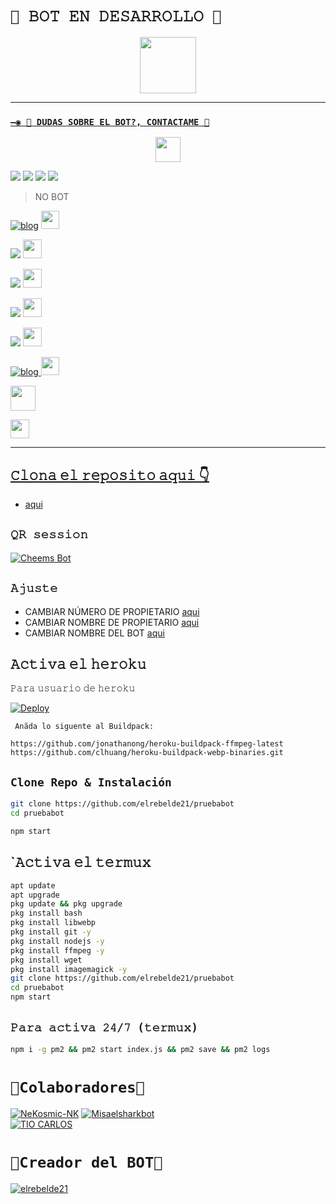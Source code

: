 # `👑 𝙱𝙾𝚃 𝙴𝙽 𝙳𝙴𝚂𝙰𝚁𝚁𝙾𝙻𝙻𝙾 👑`
<p align="center"> 
  <a href="https://github.com/NeKosmic-NK"><img src="http://readme-typing-svg.herokuapp.com?font=mono&size=17&duration=4000&color=F7B11B&center=falso&vCenter=falso&lines=PRUEBA-BOT-MD++%F0%9F%92%96;Gracias+por+visitar+este+repositorio.+%F0%9F%92%96" height="90px"
</p>

-------

### `—◉ 👑 DUDAS SOBRE EL BOT?, CONTACTAME 👑`
<p align="center">
<a href="https://github.com/NeKosmic-NK"><img src="http://readme-typing-svg.herokuapp.com?font=mono&size=14&duration=3000&color=ABF7BB&center=verdadero&vCenter=verdadero&lines=Solo+escr%C3%ADba+si+tiene+dudas." height="40px"
</p>
    
<a href="http://wa.me/56977774748" target="blank"><img src="https://img.shields.io/badge/Creador-25D366?style=for-the-badge&logo=whatsapp&logoColor=white" /></a>
<a href="http://wa.me/34623442554" target="blank"><img src="https://img.shields.io/badge/NeKosmic_NK-25D366?style=for-the-badge&logo=whatsapp&logoColor=white" /></a>
<a href="http://wa.me/51935116539" target="blank"><img src="https://img.shields.io/badge/Misael-25D366?style=for-the-badge&logo=whatsapp&logoColor=white" /></a>
  <a href="http://wa.me/5218992059110" target="blank"><img src="https://img.shields.io/badge/Tío Carlos-25D366?style=for-the-badge&logo=whatsapp&logoColor=white" /></a>

> NO BOT
  
[![blog](https://img.shields.io/badge/Grupo-Soporte-25D366?style=for-the-badge&logo=whatsapp&logoColor=white 
)](https://chat.whatsapp.com/Byyrc8RJnUkJw6vvUgsbDF)  <a href="https://chat.whatsapp.com/Byyrc8RJnUkJw6vvUgsbDF"> <img src="https://upload.wikimedia.org/wikipedia/commons/thumb/1/19/WhatsApp_logo-color-vertical.svg/1200px-WhatsApp_logo-color-vertical.svg.png" height="29px"></a>

 <p align="hihg">   
<a href="https://t.me/+jDafTNrAOmQ5MGEx" target="_blank"> <img src="https://img.shields.io/badge/-Telegram-%23E4405F?style=for-the-badge&logo=telegram&logoColor=blue" target="_blank"></a> <img src="https://github.com/siegrin/siegrin/blob/main/Assets/Handshake.gif" height="30px">

<p align="hihg">   
<a href="https://instagram.com/nekosmic.nk" target="_blank"> <img src="https://img.shields.io/badge/-Instagram-%23E4405F?style=for-the-badge&logo=instagram&logoColor=yellow" target="_blank"></a> <img src="https://github.com/siegrin/siegrin/blob/main/Assets/Handshake.gif" height="30px">
  
 <p align="hihg">   
<a href="https://vm.tiktok.com/ZMNmKcFYr/" target="_blank"> <img src="https://img.shields.io/badge/-TikTok-%23E4405F?style=for-the-badge&logo=tiktok&logoColor=black" target="_blank"></a> <img src="https://github.com/siegrin/siegrin/blob/main/Assets/Handshake.gif" height="30px">

 <p align="hihg">   
<a href="https://facebook.com/groups/721802642266362" target="_blank"> <img src="https://img.shields.io/badge/-Facebook-%23E4405F?style=for-the-badge&logo=facebook&logoColor=blue" target="_blank"></a> <img src="https://github.com/siegrin/siegrin/blob/main/Assets/Handshake.gif" height="30px">

[![blog](https://img.shields.io/badge/YouTube-FF0000?style=for-the-badge&logo=youtube&logoColor=white)
](https://youtube.com/channel/UC9b3UIVnVb5eQt7_Y-Qz-3A)  <img src="https://github.com/siegrin/siegrin/blob/main/Assets/powerup.gif" height="29px">
   
<p align="left">
<a href="https://github.com/NeKosmic-NK"><img src="http://readme-typing-svg.herokuapp.com?font=mono&size=14&duration=3000&color=ABF7BB&left=verdadero&vLeft=verdadero&lines=Te+gustar%C3%ADa+tener+un+BOT+activo+24/7?" height="40px"
</p>
     <p align="hihg">   
<a href="https://portal.acidicnodes.com" target="_blank"> <img src="https://img.shields.io/badge/-AcidicNodes-%23E4405F?style=for-the-badge&logo=acidicnodes&logoColor=black" height="30px">
 
   -----
   
## 𝙲𝚕𝚘𝚗𝚊 𝚎𝚕 𝚛𝚎𝚙𝚘𝚜𝚒𝚝𝚘 𝚊𝚚𝚞𝚒 👇

- [aqui](https://github.com/DGXeon/CheemsBot-MD4/fork)

## `𝚀𝚁 𝚜𝚎𝚜𝚜𝚒𝚘𝚗`
[![Cheems Bot](https://repl.it/badge/github/quiec/whatsasena)](https://replit.com/@DGXeon/Cheems-Bot-Multi-Device-Qr-Code-Generator?output%20only=1&lite=1#index.js)

## `𝙰𝚓𝚞𝚜𝚝𝚎`

- CAMBIAR NÚMERO DE PROPIETARIO [aqui](https://github.com/DGXeon/CheemsBot-MD4/blob/master/settings.js#L58)
- CAMBIAR NOMBRE DE PROPIETARIO [aqui](https://github.com/DGXeon/CheemsBot-MD4/blob/master/settings.js#L59)
- CAMBIAR NOMBRE DEL BOT [aqui](https://github.com/DGXeon/CheemsBot-MD4/blob/master/settings.js#L67)

## 𝙰𝚌𝚝𝚒𝚟𝚊 𝚎𝚕 𝚑𝚎𝚛𝚘𝚔𝚞
𝙿𝚊𝚛𝚊 𝚞𝚜𝚞𝚊𝚛𝚒𝚘 𝚍𝚎 𝚑𝚎𝚛𝚘𝚔𝚞

 [![Deploy](https://www.herokucdn.com/deploy/button.svg)](https://heroku.com/deploy?template=https://github.com/DGXeon/CheemsBot-MD4/)

` 𝙰𝚗̃𝚊𝚍𝚊 𝚕𝚘 𝚜𝚒𝚐𝚞𝚎𝚗𝚝𝚎 𝚊𝚕 𝙱𝚞𝚒𝚕𝚍𝚙𝚊𝚌𝚔:`

```
https://github.com/jonathanong/heroku-buildpack-ffmpeg-latest
https://github.com/clhuang/heroku-buildpack-webp-binaries.git
```

## `Clone Repo & Instalación`
```bash
git clone https://github.com/elrebelde21/pruebabot
cd pruebabot

npm start
```
## `𝙰𝚌𝚝𝚒𝚟𝚊 𝚎𝚕 𝚝𝚎𝚛𝚖𝚞𝚡
```bash
apt update
apt upgrade
pkg update && pkg upgrade
pkg install bash
pkg install libwebp
pkg install git -y
pkg install nodejs -y 
pkg install ffmpeg -y 
pkg install wget
pkg install imagemagick -y
git clone https://github.com/elrebelde21/pruebabot
cd pruebabot
npm start
```

## `𝙿𝚊𝚛𝚊 𝚊𝚌𝚝𝚒𝚟𝚊 𝟸𝟺/𝟽 (𝚝𝚎𝚛𝚖𝚞𝚡)`
```bash
npm i -g pm2 && pm2 start index.js && pm2 save && pm2 logs
```
# `👑Colaboradores👑`

[![NeKosmic-NK](https://github.com/NeKosmic-NK.png?size=100)](https://github.com/NeKosmic-NK) 
[![Misaelsharkbot](https://github.com/Misaelsharkbot.png?size=100)](https://github.com/Misaelsharkbot)  
  [![TIO CARLOS](https://github.com/Bottiocarlos.png?size=100)](https://github.com/Bottiocarlos)
  
# `👑Creador del BOT👑`
  
  [![elrebelde21](https://github.com/elrebelde21.png?size=100)](https://github.com/elrebelde21) 
  
  
